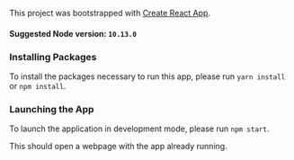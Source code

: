 This project was bootstrapped with [Create React App](https://github.com/facebook/create-react-app).

#### Suggested Node version: `10.13.0`

### Installing Packages

To install the packages necessary to run this app, please run `yarn install` or `npm install`.

### Launching the App

To launch the application in development mode, please run `npm start`.

This should open a webpage with the app already running.